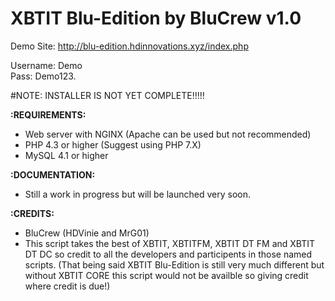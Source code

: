 # XBTIT Blu-Edition by BluCrew v1.0



Demo Site: http://blu-edition.hdinnovations.xyz/index.php

Username: Demo <br>
Pass: Demo123.

#NOTE: INSTALLER IS NOT YET COMPLETE!!!!!


<b>:REQUIREMENTS:</b>
- Web server with NGINX (Apache can be used but not recommended)<br>
- PHP 4.3 or higher (Suggest using PHP 7.X)<br>
- MySQL 4.1 or higher<br>

<b>:DOCUMENTATION:</b><br>
- Still a work in progress but will be launched very soon.

<b>:CREDITS:</b><br>
- BluCrew (HDVinie and MrG01)<br>
- This script takes the best of XBTIT, XBTITFM, XBTIT DT FM and XBTIT DT DC so credit to all the developers and participents in those named scripts. (That being said XBTIT Blu-Edition is still very much different but without XBTIT CORE this script would not be availble so giving credit where credit is due!)<br>
